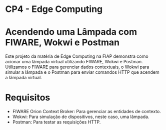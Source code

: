 # CP4 - Edge Computing
# Acendendo uma Lâmpada com FIWARE, Wokwi e Postman
Este projeto da matéria de Edge Computing na FIAP demonstra como acionar uma lâmpada virtual utilizando FIWARE, Wokwi e Postman. Utilizamos o FIWARE para gerenciar dados contextuais, o Wokwi para simular a lâmpada e o Postman para enviar comandos HTTP que acendem a lâmpada virtual.

# Requisitos
- FIWARE Orion Context Broker: Para gerenciar as entidades de contexto.
- Wokwi: Para simulação de dispositivos, neste caso, uma lâmpada.
- Postman: Para testar as requisições HTTP.
